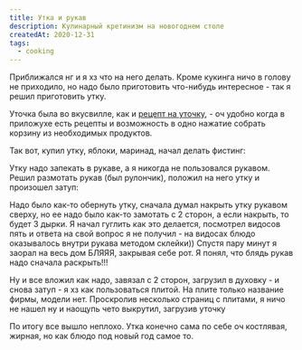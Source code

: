 ```yaml
---
title: Утка и рукав
description: Кулинарный кретинизм на новогоднем столе
createdAt: 2020-12-31
tags: 
  - cooking
---
```


Приближался нг и я хз что на него делать. Кроме кукинга ничо в голову не приходило, но надо было приготовить что-нибудь
интересное - так я решил приготовить утку.

Уточка была во вкусвилле, как и [рецепт на уточку](https://vkusvill.ru/recipes/utka-s-yablokami.html), - оч удобно
когда в приложухе есть рецепты и возможность в одно нажатие собрать корзину из необходимых продуктов.

Так вот, купил утку, яблоки, маринад, начал делать фистинг:

<img-swiper>
  <img-block src="/images/cool-story/my-duck-vision/duck-1.jpg" alt="Фистинг утке" ></img-block>
</img-swiper>



Утку надо запекать в рукаве, а я никогда не пользовался рукавом. Решил размотать рукав (был рулончик), положил на него
утку и произошел затуп:


<img-swiper>
  <img-block src="/images/cool-story/my-duck-vision/sleeve-1.jpg" alt="Как лежала утка на примере водки в виде золотого слитка" ></img-block>
</img-swiper>


Надо было как-то обернуть утку, сначала думал накрыть утку рукавом сверху, но ее надо было как-то замотать с 2 сторон, а
если накрыть, то будет 3 дырки. Я начал гуглить как это делается, посмотрел видосов пять и ответа на свой вопрос я не
получил - на видосах блюдо оказывалось внутри рукава методом склейки)) Спустя пару минут я заорал на весь дом БЛЯЯЯ,
закрывая себе рот. Я понял, что блядь рукав надо сначала раскрыть!!!

<img-swiper>
  <img-block src="/images/cool-story/my-duck-vision/sleeve-2.jpg" alt="Вот так надо раскрывать" ></img-block>
</img-swiper>


Ну и все вложил как надо, завязал с 2 сторон, загрузил в духовку - и снова затуп - я хз как пользоваться плитой. На
плите только название фирмы, модели нет. Проскролив несколько страниц с плитами, я ничо не нашел ну и наощупь чето
выкрутил, загрузив уточку

<img-swiper>
  <img-block src="/images/cool-story/my-duck-vision/duck-2.jpg" alt="Уточка" ></img-block>
</img-swiper>

По итогу все вышло неплохо. Утка конечно сама по себе оч костлявая, жирная, но как блюдо под новый год самое то.
